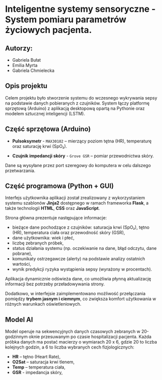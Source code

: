 # Inteligentne systemy sensoryczne - System pomiaru parametrów życiowych pacjenta.

## Autorzy:
- Gabriela Bułat
- Emilia Myrta
- Gabriela Chmielecka

## Opis projektu
Celem projektu było stworzenie systemu do wczesnego wykrywania sepsy na podstawie danych  pobieranych z czujników. System łączy platformę sprzętową (Arduino) z aplikacją desktopową opartą na Pythonie oraz modelem sztucznej inteligencji (LSTM).

## Część sprzętowa (Arduino)

- **Pulsoksymetr** - `MAX30102` – mierzący poziom tętna (HR), temperaturę oraz saturację krwi (SpO₂).

- **Czujnik impedancji skóry** - `Grove GSR` – pomiar przewodnictwa skóry.

Dane są wysyłane przez port szeregowy do komputera w celu dalszego przetwarzania.

## Część programowa (Python + GUI)

Interfejs użytkownika aplikacji został zrealizowany z wykorzystaniem systemu szablonów **Jinja2** dostępnego w ramach frameworka **Flask**, a także technologii **HTML**, **CSS** oraz **JavaScript**.

Strona główna prezentuje następujące informacje:
- bieżące dane pochodzące z czujników: saturacja krwi (SpO₂), tętno (HR), temperatura ciała oraz przewodność skóry (GSR),
- dane użytkownika: wiek i płeć,
- liczbę zebranych próbek,
- status działania systemu (np. oczekiwanie na dane, błąd odczytu, dane pobrane),
- komunikaty ostrzegawcze (alerty) na podstawie analizy ostatnich wartości,
- wynik predykcji ryzyka wystąpienia sepsy (wyrażony w procentach).

Aplikacja dynamicznie odświeża dane, co umożliwia płynną aktualizację informacji bez potrzeby przeładowywania strony.

Dodatkowo, w interfejsie zaimplementowano możliwość przełączania pomiędzy **trybem jasnym i ciemnym**, co zwiększa komfort użytkowania w różnych warunkach oświetleniowych.

## Model AI

Model operuje na sekwencyjnych danych czasowych zebranych w 20-godzinnym oknie przesuwanym po czasie hospitalizacji pacjenta. Każda próbka danych ma postać macierzy o wymiarach 20 x 6, gdzie 20 to liczba kolejnych godzin, a 6 to liczba wybranych cech fizjologicznych:

- **HR** – tętno (Heart Rate),
- **O2Sat** – saturacja krwi tlenem,
- **Temp** – temperatura ciała,
- **GSR** - impedancja skóry,
